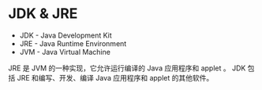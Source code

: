 # JDK & JRE

* JDK - Java Development Kit
* JRE - Java Runtime Environment
* JVM - Java Virtual Machine

JRE 是 JVM 的一种实现，它允许运行编译的 Java 应用程序和 applet 。
JDK 包括 JRE 和编写、开发、编译 Java 应用程序和 applet 的其他软件。